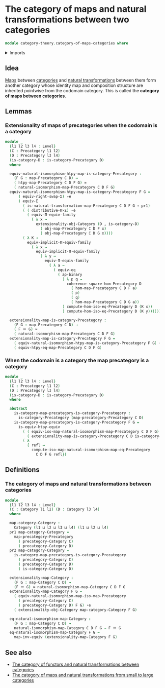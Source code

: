 # The category of maps and natural transformations between two categories

```agda
module category-theory.category-of-maps-categories where
```

<details><summary>Imports</summary>

```agda
open import category-theory.categories
open import category-theory.commuting-squares-of-morphisms-in-precategories
open import category-theory.isomorphisms-in-categories
open import category-theory.isomorphisms-in-precategories
open import category-theory.maps-categories
open import category-theory.maps-precategories
open import category-theory.natural-isomorphisms-maps-categories
open import category-theory.natural-isomorphisms-maps-precategories
open import category-theory.natural-transformations-maps-precategories
open import category-theory.precategories
open import category-theory.precategory-of-maps-precategories

open import foundation.action-on-identifications-binary-functions
open import foundation.dependent-pair-types
open import foundation.equivalences
open import foundation.function-types
open import foundation.functoriality-dependent-function-types
open import foundation.functoriality-dependent-pair-types
open import foundation.identity-types
open import foundation.type-arithmetic-dependent-pair-types
open import foundation.type-theoretic-principle-of-choice
open import foundation.univalence
open import foundation.universe-levels
```

</details>

## Idea

[Maps](category-theory.maps-categories.md) between
[categories](category-theory.categories.md) and
[natural transformations](category-theory.natural-transformations-maps-categories.md)
between them form another category whose identity map and composition structure
are inherited pointwise from the codomain category. This is called the
**category of maps between categories**.

## Lemmas

### Extensionality of maps of precategories when the codomain is a category

```agda
module _
  {l1 l2 l3 l4 : Level}
  (C : Precategory l1 l2)
  (D : Precategory l3 l4)
  (is-category-D : is-category-Precategory D)
  where

  equiv-natural-isomorphism-htpy-map-is-category-Precategory :
    (F G : map-Precategory C D) →
    ( htpy-map-Precategory C D F G) ≃
    ( natural-isomorphism-map-Precategory C D F G)
  equiv-natural-isomorphism-htpy-map-is-category-Precategory F G =
      ( equiv-right-swap-Σ) ∘e
      ( equiv-Σ
        ( is-natural-transformation-map-Precategory C D F G ∘ pr1)
        ( ( distributive-Π-Σ) ∘e
          ( equiv-Π-equiv-family
            ( λ x →
              extensionality-obj-Category (D , is-category-D)
                ( obj-map-Precategory C D F x)
                ( obj-map-Precategory C D G x))))
        ( λ K →
          equiv-implicit-Π-equiv-family
            ( λ x →
              equiv-implicit-Π-equiv-family
                ( λ y →
                  equiv-Π-equiv-family
                    ( λ a →
                      ( equiv-eq
                        ( ap-binary
                          ( λ p q →
                            coherence-square-hom-Precategory D
                              ( hom-map-Precategory C D F a)
                              ( p)
                              ( q)
                              ( hom-map-Precategory C D G a))
                          ( compute-hom-iso-eq-Precategory D (K x))
                          ( compute-hom-iso-eq-Precategory D (K y)))))))))

  extensionality-map-is-category-Precategory :
    (F G : map-Precategory C D) →
    ( F ＝ G) ≃
    ( natural-isomorphism-map-Precategory C D F G)
  extensionality-map-is-category-Precategory F G =
    ( equiv-natural-isomorphism-htpy-map-is-category-Precategory F G) ∘e
    ( equiv-htpy-eq-map-Precategory C D F G)
```

### When the codomain is a category the map precategory is a category

```agda
module _
  {l1 l2 l3 l4 : Level}
  (C : Precategory l1 l2)
  (D : Precategory l3 l4)
  (is-category-D : is-category-Precategory D)
  where

  abstract
    is-category-map-precategory-is-category-Precategory :
      is-category-Precategory (map-precategory-Precategory C D)
    is-category-map-precategory-is-category-Precategory F G =
      is-equiv-htpy-equiv
        ( ( equiv-iso-map-natural-isomorphism-map-Precategory C D F G) ∘e
          ( extensionality-map-is-category-Precategory C D is-category-D F G))
        ( λ
          { refl →
            compute-iso-map-natural-isomorphism-map-eq-Precategory
              C D F G refl})
```

## Definitions

### The category of maps and natural transformations between categories

```agda
module _
  {l1 l2 l3 l4 : Level}
  (C : Category l1 l2) (D : Category l3 l4)
  where

  map-category-Category :
    Category (l1 ⊔ l2 ⊔ l3 ⊔ l4) (l1 ⊔ l2 ⊔ l4)
  pr1 map-category-Category =
    map-precategory-Precategory
      ( precategory-Category C)
      ( precategory-Category D)
  pr2 map-category-Category =
    is-category-map-precategory-is-category-Precategory
      ( precategory-Category C)
      ( precategory-Category D)
      ( is-category-Category D)

  extensionality-map-Category :
    (F G : map-Category C D) →
    (F ＝ G) ≃ natural-isomorphism-map-Category C D F G
  extensionality-map-Category F G =
    ( equiv-natural-isomorphism-map-iso-map-Precategory
      ( precategory-Category C)
      ( precategory-Category D) F G) ∘e
    ( extensionality-obj-Category map-category-Category F G)

  eq-natural-isomorphism-map-Category :
    (F G : map-Category C D) →
    natural-isomorphism-map-Category C D F G → F ＝ G
  eq-natural-isomorphism-map-Category F G =
    map-inv-equiv (extensionality-map-Category F G)
```

## See also

- [The category of functors and natural transformations between categories](category-theory.category-of-functors.md)
- [The category of maps and natural transformations from small to large categories](category-theory.category-of-maps-from-small-to-large-categories.md)
